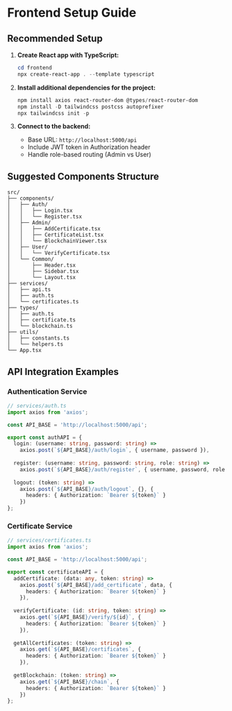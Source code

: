 # Frontend Setup Guide

## Recommended Setup

1. **Create React app with TypeScript:**
   ```powershell
   cd frontend
   npx create-react-app . --template typescript
   ```

2. **Install additional dependencies for the project:**
   ```powershell
   npm install axios react-router-dom @types/react-router-dom
   npm install -D tailwindcss postcss autoprefixer
   npx tailwindcss init -p
   ```

3. **Connect to the backend:**
   - Base URL: `http://localhost:5000/api`
   - Include JWT token in Authorization header
   - Handle role-based routing (Admin vs User)

## Suggested Components Structure
```
src/
├── components/
│   ├── Auth/
│   │   ├── Login.tsx
│   │   └── Register.tsx
│   ├── Admin/
│   │   ├── AddCertificate.tsx
│   │   ├── CertificateList.tsx
│   │   └── BlockchainViewer.tsx
│   ├── User/
│   │   └── VerifyCertificate.tsx
│   └── Common/
│       ├── Header.tsx
│       ├── Sidebar.tsx
│       └── Layout.tsx
├── services/
│   ├── api.ts
│   ├── auth.ts
│   └── certificates.ts
├── types/
│   ├── auth.ts
│   ├── certificate.ts
│   └── blockchain.ts
├── utils/
│   ├── constants.ts
│   └── helpers.ts
└── App.tsx
```

## API Integration Examples

### Authentication Service
```typescript
// services/auth.ts
import axios from 'axios';

const API_BASE = 'http://localhost:5000/api';

export const authAPI = {
  login: (username: string, password: string) =>
    axios.post(`${API_BASE}/auth/login`, { username, password }),
  
  register: (username: string, password: string, role: string) =>
    axios.post(`${API_BASE}/auth/register`, { username, password, role }),
  
  logout: (token: string) =>
    axios.post(`${API_BASE}/auth/logout`, {}, {
      headers: { Authorization: `Bearer ${token}` }
    })
};
```

### Certificate Service
```typescript
// services/certificates.ts
import axios from 'axios';

const API_BASE = 'http://localhost:5000/api';

export const certificateAPI = {
  addCertificate: (data: any, token: string) =>
    axios.post(`${API_BASE}/add_certificate`, data, {
      headers: { Authorization: `Bearer ${token}` }
    }),
  
  verifyCertificate: (id: string, token: string) =>
    axios.get(`${API_BASE}/verify/${id}`, {
      headers: { Authorization: `Bearer ${token}` }
    }),
  
  getAllCertificates: (token: string) =>
    axios.get(`${API_BASE}/certificates`, {
      headers: { Authorization: `Bearer ${token}` }
    }),
  
  getBlockchain: (token: string) =>
    axios.get(`${API_BASE}/chain`, {
      headers: { Authorization: `Bearer ${token}` }
    })
};
```

